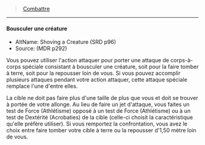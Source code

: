 ﻿---
!Generic
Id: combat_hd.md#bousculer-une-créature
ParentLink: combat_hd.md#combattre
Name: Bousculer une créature
ParentName: Combattre
NameLevel: 4
AltName: Shoving a Creature (SRD p96)
Source: (MDR p292)
---
> [Combattre](hd_combat.md)

---

#### Bousculer une créature

- AltName: Shoving a Creature (SRD p96)
- Source: (MDR p292)

Vous pouvez utiliser l'action attaquer pour porter une attaque de corps-à-corps spéciale consistant à bousculer une créature, soit pour la faire tomber à terre, soit pour la repousser loin de vous. Si vous pouvez accomplir plusieurs attaques pendant votre action attaquer, cette attaque spéciale remplace l'une d'entre elles.

La cible ne doit pas faire plus d'une taille de plus que vous et doit se trouver à portée de votre allonge. Au lieu de faire un jet d'attaque, vous faites un test de Force (Athlétisme) opposé à un test de Force (Athlétisme) ou à un test de Dextérité (Acrobaties) de la cible (celle-ci choisit la caractéristique qu'elle préfère utiliser). Si vous remportez la confrontation, vous avez le choix entre faire tomber votre cible à terre ou la repousser d'1,50 mètre loin de vous.

